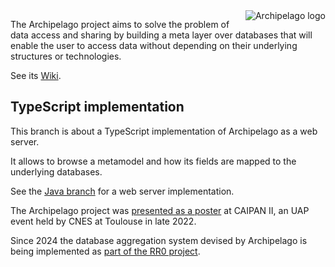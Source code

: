 <img src="doc/web/archipelago/images/Archipelago.png" align=right alt="Archipelago logo">

The Archipelago project aims to solve the problem of data access and sharing by building a meta layer over databases that will enable the user to access data without depending on their underlying structures or technologies.

See its [Wiki](https://github.com/Javarome/Archipelago/wiki).

## TypeScript implementation

This branch is about a TypeScript implementation of Archipelago as a web server.

It allows to browse a metamodel and how its fields are mapped to the underlying databases.

See the [Java branch](https://github.com/RR0/Archipelago/tree/java) for a web server implementation.

The Archipelago project was [presented as a poster](https://github.com/RR0/Archipelago/blob/master/doc/Poster-CAIPAN2.pdf) at CAIPAN II, an UAP event held by CNES at Toulouse in late 2022.

Since 2024 the database aggregation system devised by Archipelago is being implemented as [part of the RR0 project](https://github.com/RR0/rr0.org/tree/master/time/datasource).

